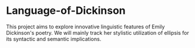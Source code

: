 # Language-of-Dickinson
This project aims to explore innovative linguistic features of Emily Dickinson's poetry. We will mainly track her stylistic utilization of ellipsis for its syntactic and semantic implications. 
